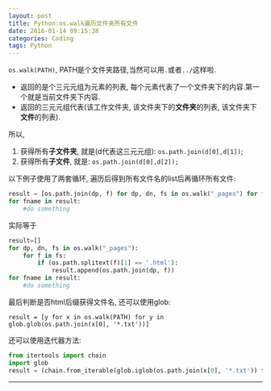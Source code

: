 ```yaml
---
layout: post
title: Python:os.walk遍历文件夹所有文件
date: 2016-01-14 09:15:38
categories: Coding
tags: Python
---
```


`os.walk(PATH)`, PATH是个文件夹路径,当然可以用`.`或者`../`这样啦.

- 返回的是个三元元组为元素的列表, 每个元素代表了一个文件夹下的内容.第一个就是当前文件夹下内容.
- 返回的三元元组代表(该工作文件夹, 该文件夹下的**文件夹**的列表, 该文件夹下**文件**的列表). 

所以,

1. 获得所有**子文件夹**, 就是(d代表这三元元组): `os.path.join(d[0],d[1])`; 
2. 获得所有**子文件**, 就是: `os.path.join(d[0],d[2]);`

以下例子使用了两套循环, 遍历后得到所有文件名的list后再循环所有文件:

~~~python
result = [os.path.join(dp, f) for dp, dn, fs in os.walk("_pages") for f in fs if os.path.splitext(f)[1] == '.html']
for fname in result:
	#do something
~~~

实际等于

~~~python
result=[]
for dp, dn, fs in os.walk("_pages"):
	for f in fs:
		if (os.path.splitext(f)[1] == '.html'):
			result.append(os.path.join(dp, f))
for fname in result:
	#do something
~~~

最后判断是否html后缀获得文件名, 还可以使用glob:

`result = [y for x in os.walk(PATH) for y in glob.glob(os.path.join(x[0], '*.txt'))]`

还可以使用迭代器方法:

~~~python
from itertools import chain
import glob
result = (chain.from_iterable(glob.iglob(os.path.join(x[0], '*.txt')) for x in os.walk('.')))
~~~


------
